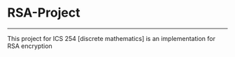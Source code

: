 # RSA-Project

---

This project for ICS 254 [discrete mathematics] is an implementation for RSA encryption